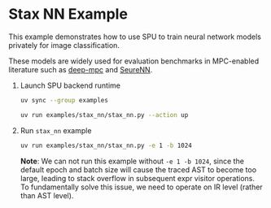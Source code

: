 # Stax NN Example

This example demonstrates how to use SPU to train neural network models privately for image classification.

These models are widely used for evaluation benchmarks in MPC-enabled literature such as [deep-mpc](https://arxiv.org/abs/2107.00501) and [SeureNN](https://eprint.iacr.org/2018/442.pdf).

1. Launch SPU backend runtime

    ```sh
    uv sync --group examples

    uv run examples/stax_nn/stax_nn.py --action up
    ```

2. Run `stax_nn` example

    ```sh
    uv run examples/stax_nn/stax_nn.py -e 1 -b 1024
    ```

    **Note**: We can not run this example without `-e 1 -b 1024`, since the default epoch and batch size will cause the traced AST to become too large, leading to stack overflow in subsequent expr visitor operations. To fundamentally solve this issue, we need to operate on IR level (rather than AST level).
